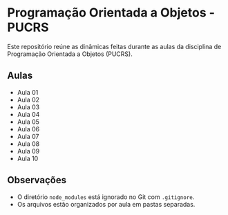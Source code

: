 # Programação Orientada a Objetos - PUCRS

Este repositório reúne as dinâmicas feitas durante as aulas da disciplina de Programação Orientada a Objetos (PUCRS).

## Aulas

- Aula 01
- Aula 02
- Aula 03
- Aula 04
- Aula 05
- Aula 06
- Aula 07
- Aula 08
- Aula 09
- Aula 10

## Observações

- O diretório `node_modules` está ignorado no Git com `.gitignore`.
- Os arquivos estão organizados por aula em pastas separadas.